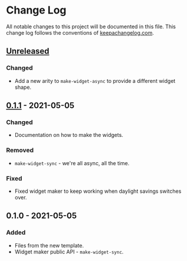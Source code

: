 # Change Log
All notable changes to this project will be documented in this file. This change log follows the conventions of [keepachangelog.com](http://keepachangelog.com/).

## [Unreleased]
### Changed
- Add a new arity to `make-widget-async` to provide a different widget shape.

## [0.1.1] - 2021-05-05
### Changed
- Documentation on how to make the widgets.

### Removed
- `make-widget-sync` - we're all async, all the time.

### Fixed
- Fixed widget maker to keep working when daylight savings switches over.

## 0.1.0 - 2021-05-05
### Added
- Files from the new template.
- Widget maker public API - `make-widget-sync`.

[Unreleased]: https://github.com/your-name/severo-http-connector/compare/0.1.1...HEAD
[0.1.1]: https://github.com/your-name/severo-http-connector/compare/0.1.0...0.1.1
